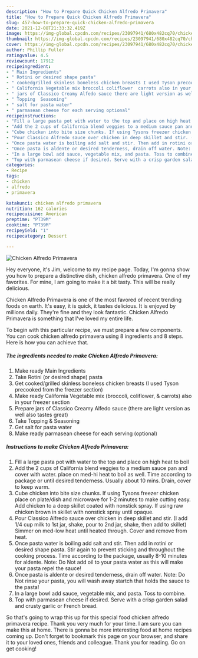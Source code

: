 ```yaml
---
description: "How to Prepare Quick Chicken Alfredo Primavera"
title: "How to Prepare Quick Chicken Alfredo Primavera"
slug: 457-how-to-prepare-quick-chicken-alfredo-primavera
date: 2021-12-08T21:33:32.419Z
image: https://img-global.cpcdn.com/recipes/23097941/680x482cq70/chicken-alfredo-primavera-recipe-main-photo.jpg
thumbnail: https://img-global.cpcdn.com/recipes/23097941/680x482cq70/chicken-alfredo-primavera-recipe-main-photo.jpg
cover: https://img-global.cpcdn.com/recipes/23097941/680x482cq70/chicken-alfredo-primavera-recipe-main-photo.jpg
author: Phillip Fuller
ratingvalue: 4.5
reviewcount: 17912
recipeingredient:
- " Main Ingredients"
- " Rotini or desired shape pasta"
- " cookedgrilled skinless boneless chicken breasts I used Tyson precooked from the freezer section"
- " California Vegetable mix broccoli coliflower  carrots also in your freezer section"
- " jars of Classico Creamy Alfedo sauce there are light version as well also tastes great"
- " Topping  Seasoning"
- " salt for pasta water"
- " parmasean cheese for each serving optional"
recipeinstructions:
- "Fill a large pasta pot with water to the top and place on high heat to boil"
- "Add the 2 cups of California blend veggies to a medium sauce pan and cover with water. place on med-hi heat to boil as well. Time according to package or until desired tenderness. Usually about 10 mins. Drain, cover to keep warm."
- "Cube chicken into bite size chunks. If using Tysons freezer chicken place on plate/dish and microwave for 1-2 minutes to make cutting easy. Add chicken to a deep skillet coated with nonstick spray. If using raw chicken brown in skillet with nonstick spray until opaque."
- "Pour Classico Alfredo sauce over chicken in deep skillet and stir. (I add 1/4 cup milk to 1st jar, shake, pour to 2nd jar, shake, then add to skillet) Simmer on med-low heat until heated through. Cover and remove from heat."
- "Once pasta water is boiling add salt and stir. Then add in rotini or desired shape pasta. Stir again to prevent sticking and throughout the cooking process. Time according to the package, usually 8-10 minutes for aldente. Note: Do Not add oil to your pasta water as this will make your pasta repel the sauce!"
- "Once pasta is aldente or desired tenderness, drain off water. Note: Do Not rinse your pasta, you will wash away startch that holds the sauce to the pasta!"
- "In a large bowl add sauce, vegetable mix, and pasta. Toss to combine."
- "Top with parmasean cheese if desired. Serve with a crisp garden salad and crusty garlic or French bread."
categories:
- Recipe
tags:
- chicken
- alfredo
- primavera

katakunci: chicken alfredo primavera 
nutrition: 162 calories
recipecuisine: American
preptime: "PT39M"
cooktime: "PT39M"
recipeyield: "1"
recipecategory: Dessert

---
```



![Chicken Alfredo Primavera](https://img-global.cpcdn.com/recipes/23097941/680x482cq70/chicken-alfredo-primavera-recipe-main-photo.jpg)

Hey everyone, it's Jim, welcome to my recipe page. Today, I'm gonna show you how to prepare a distinctive dish, chicken alfredo primavera. One of my favorites. For mine, I am going to make it a bit tasty. This will be really delicious.

Chicken Alfredo Primavera is one of the most favored of recent trending foods on earth. It's easy, it is quick, it tastes delicious. It is enjoyed by millions daily. They're fine and they look fantastic. Chicken Alfredo Primavera is something that I've loved my entire life.




To begin with this particular recipe, we must prepare a few components. You can cook chicken alfredo primavera using 8 ingredients and 8 steps. Here is how you can achieve that.

<!--inarticleads1-->

##### The ingredients needed to make Chicken Alfredo Primavera:

1. Make ready  Main Ingredients
1. Take  Rotini (or desired shape) pasta
1. Get  cooked/grilled skinless boneless chicken breasts (I used Tyson precooked from the freezer section)
1. Make ready  California Vegetable mix (broccoli, coliflower, &amp; carrots) also in your freezer section
1. Prepare  jars of Classico Creamy Alfedo sauce (there are light version as well also tastes great)
1. Take  Topping &amp; Seasoning
1. Get  salt for pasta water
1. Make ready  parmasean cheese for each serving (optional)




<!--inarticleads2-->

##### Instructions to make Chicken Alfredo Primavera:

1. Fill a large pasta pot with water to the top and place on high heat to boil
1. Add the 2 cups of California blend veggies to a medium sauce pan and cover with water. place on med-hi heat to boil as well. Time according to package or until desired tenderness. Usually about 10 mins. Drain, cover to keep warm.
1. Cube chicken into bite size chunks. If using Tysons freezer chicken place on plate/dish and microwave for 1-2 minutes to make cutting easy. Add chicken to a deep skillet coated with nonstick spray. If using raw chicken brown in skillet with nonstick spray until opaque.
1. Pour Classico Alfredo sauce over chicken in deep skillet and stir. (I add 1/4 cup milk to 1st jar, shake, pour to 2nd jar, shake, then add to skillet) Simmer on med-low heat until heated through. Cover and remove from heat.
1. Once pasta water is boiling add salt and stir. Then add in rotini or desired shape pasta. Stir again to prevent sticking and throughout the cooking process. Time according to the package, usually 8-10 minutes for aldente. Note: Do Not add oil to your pasta water as this will make your pasta repel the sauce!
1. Once pasta is aldente or desired tenderness, drain off water. Note: Do Not rinse your pasta, you will wash away startch that holds the sauce to the pasta!
1. In a large bowl add sauce, vegetable mix, and pasta. Toss to combine.
1. Top with parmasean cheese if desired. Serve with a crisp garden salad and crusty garlic or French bread.




So that's going to wrap this up for this special food chicken alfredo primavera recipe. Thank you very much for your time. I am sure you can make this at home. There is gonna be more interesting food at home recipes coming up. Don't forget to bookmark this page on your browser, and share it to your loved ones, friends and colleague. Thank you for reading. Go on get cooking!
